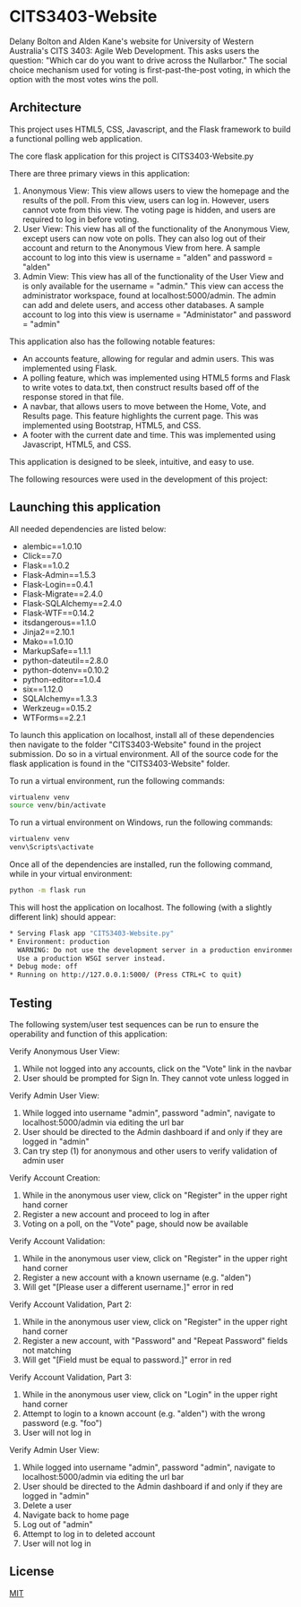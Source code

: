# CITS3403-Website
Delany Bolton and Alden Kane's website for University of Western Australia's CITS 3403: Agile Web Development. This asks users the question: "Which car do you want to drive across the Nullarbor." The social choice mechanism used for voting is first-past-the-post voting, in which the option with the most votes wins the poll.


## Architecture

This project uses HTML5, CSS, Javascript, and the Flask framework to build a functional polling web application.

The core flask application for this project is CITS3403-Website.py

There are three primary views in this application:
  1. Anonymous View: This view allows users to view the homepage and the results of the poll. From this view, users can log in. However, users cannot vote from this view. The voting page is hidden, and users are required to log in before voting.
  2. User View: This view has all of the functionality of the Anonymous View, except users can now vote on polls. They can also log out of their account and return to the Anonymous View from here. A sample account to log into this view is username = "alden" and password = "alden"
  3. Admin View: This view has all of the functionality of the User View and is only available for the username = "admin." This view can access the administrator workspace, found at localhost:5000/admin. The admin can add and delete users, and access other databases. A sample account to log into this view is username = "Administator" and password = "admin"

This application also has the following notable features:
  * An accounts feature, allowing for regular and admin users. This was implemented using Flask.
  * A polling feature, which was implemented using HTML5 forms and Flask to write votes to data.txt, then construct results based off of the response stored in that file.
  * A navbar, that allows users to move between the Home, Vote, and Results page. This feature highlights the current page. This was implemented using Bootstrap, HTML5, and CSS.
  * A footer with the current date and time. This was implemented using Javascript, HTML5, and CSS.

This application is designed to be sleek, intuitive, and easy to use.

The following resources were used in the development of this project:


## Launching this application

All needed dependencies are listed below:
  * alembic==1.0.10
  * Click==7.0
  * Flask==1.0.2
  * Flask-Admin==1.5.3
  * Flask-Login==0.4.1
  * Flask-Migrate==2.4.0
  * Flask-SQLAlchemy==2.4.0
  * Flask-WTF==0.14.2
  * itsdangerous==1.1.0
  * Jinja2==2.10.1
  * Mako==1.0.10
  * MarkupSafe==1.1.1
  * python-dateutil==2.8.0
  * python-dotenv==0.10.2
  * python-editor==1.0.4
  * six==1.12.0
  * SQLAlchemy==1.3.3
  * Werkzeug==0.15.2
  * WTForms==2.2.1

To launch this application on localhost, install all of these dependencies then navigate to the folder "CITS3403-Website" found in the project submission. Do so in a virtual environment. All of the source code for the flask application is found in the "CITS3403-Website" folder.

To run a virtual environment, run the following commands:

```bash
virtualenv venv
source venv/bin/activate
```

To run a virtual environment on Windows, run the following commands:

```bash
virtualenv venv
venv\Scripts\activate
```

Once all of the dependencies are installed, run the following command, while in your virtual environment:

```bash
python -m flask run
```

This will host the application on localhost. The following (with a slightly different link) should appear:

```bash
* Serving Flask app "CITS3403-Website.py"
* Environment: production
  WARNING: Do not use the development server in a production environment.
  Use a production WSGI server instead.
* Debug mode: off
* Running on http://127.0.0.1:5000/ (Press CTRL+C to quit)
```

## Testing

The following system/user test sequences can be run to ensure the operability and function of this application:

Verify Anonymous User View:
  1. While not logged into any accounts, click on the "Vote" link in the navbar
  2. User should be prompted for Sign In. They cannot vote unless logged in

Verify Admin User View:
  1. While logged into username "admin", password "admin", navigate to localhost:5000/admin via editing the url bar
  2. User should be directed to the Admin dashboard if and only if they are logged in "admin"
  3. Can try step (1) for anonymous and other users to verify validation of admin user

Verify Account Creation:
  1. While in the anonymous user view, click on "Register" in the upper right hand corner
  2. Register a new account and proceed to log in after
  3. Voting on a poll, on the "Vote" page, should now be available

Verify Account Validation:
  1. While in the anonymous user view, click on "Register" in the upper right hand corner
  2. Register a new account with a known username (e.g. "alden")
  3. Will get "[Please user a different username.]" error in red

Verify Account Validation, Part 2:
  1. While in the anonymous user view, click on "Register" in the upper right hand corner
  2. Register a new account, with "Password" and "Repeat Password" fields not matching
  3. Will get "[Field must be equal to password.]" error in red

Verify Account Validation, Part 3:
  1. While in the anonymous user view, click on "Login" in the upper right hand corner
  2. Attempt to login to a known account (e.g. "alden") with the wrong password (e.g. "foo")
  3. User will not log in

Verify Admin User View:
  1. While logged into username "admin", password "admin", navigate to localhost:5000/admin via editing the url bar
  2. User should be directed to the Admin dashboard if and only if they are logged in "admin"
  3. Delete a user
  4. Navigate back to home page
  5. Log out of "admin"
  6. Attempt to log in to deleted account
  7. User will not log in

## License
[MIT](https://choosealicense.com/licenses/mit/)
